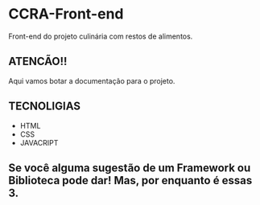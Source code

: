 # CCRA-Front-end
Front-end do projeto culinária com restos de alimentos.


## ATENCÃO!!
Aqui vamos botar a documentação para o projeto.

## TECNOLIGIAS
  <ul>
    <li>
      HTML
    </li>
    <li>
      CSS
    </li>
    <li>
      JAVACRIPT
    </li>
  </ul>

  <h2>
    Se você alguma sugestão de um Framework ou Biblioteca pode dar! Mas, por enquanto é essas 3.
  </h2>
